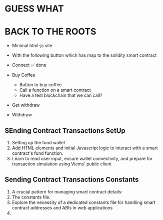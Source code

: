 # GUESS WHAT 

# BACK TO THE ROOTS

- Minimal html-js site
- With the following button which has map to the solidity smart contract

- Connect ✅ done 
- Buy Coffee
    - Button to buy coffee
    - Call a function on a smart contract
    - Have a test blockchain that we can call?
- Get withdraw
- Withdraw



## SEnding Contract Transactions SetUp

1. Setting up the fund wallet
2. Add HTML elements and initial Javascript logic to interact with a smart contract's fund function.
3. Learn to read user input, ensure wallet connectivity, and prepare for transaction simulation using Viems' public client


## Sending Contract Transactions Constants
1. A crucial pattern for managing smart contract details: 
2. The constants file. 
3. Explore the necessity of a dedicated constants file for handling smart contract addresses and ABIs in web applications
4. 
